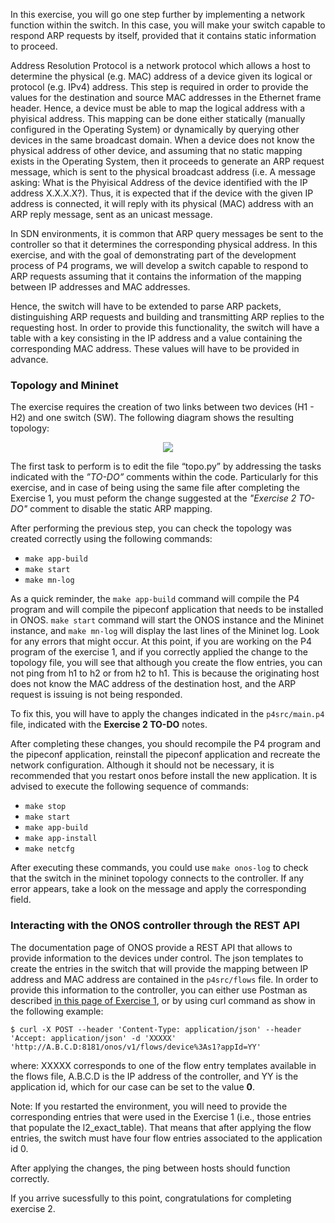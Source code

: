 In this exercise, you will go one step further by implementing a network function within the switch. In this case, you will make your switch capable to respond ARP requests by itself, provided that it contains static information to proceed.

Address Resolution Protocol is a network protocol which allows a host to determine the physical (e.g. MAC) address of a device given its logical or protocol (e.g. IPv4) address. This step is required in order to provide the values for the destination and source MAC addresses in the Ethernet frame header. Hence, a device must be able to map the logical address with a phyisical address. This mapping can be done either statically (manually configured in the Operating System) or dynamically by querying other devices in the same broadcast domain.
When a device does not know the physical address of other device, and assuming that no static mapping exists in the Operating System, then it proceeds to generate an ARP request message, which is sent to the physical broadcast address (i.e. A message asking: What is the Phyisical Address of the device identified with the IP address X.X.X.X?). Thus, it is expected that if the device with the given IP address is connected, it will reply with its physical (MAC) address with an ARP reply message, sent as an unicast message.

In SDN environments, it is common that ARP query messages be sent to the controller so that it determines the corresponding physical address. In this exercise, and with the goal of demonstrating part of the development process of P4 programs, we will develop a switch capable to respond to ARP requests assuming that it contains the information of the mapping between IP addresses and MAC addresses.

Hence, the switch will have to be extended to parse ARP packets, distinguishing ARP requests and building and transmitting ARP replies to the requesting host. In order to provide this functionality, the switch will have a table with a key consisting in the IP address and a value containing the corresponding MAC address. These values will have to be provided in advance.

### Topology and Mininet
The exercise requires the creation of two links between two devices (H1 - H2) and one switch (SW). The following diagram shows the resulting topology:

<p align="center">
  <img src="https://github.com/grupogita/ONOSP4-tutorial/blob/main/wiki-images/Topology_1.png" />
</p>

The first task to perform is to edit the file “topo.py” by addressing the tasks indicated with the _”TO-DO”_ comments within the code. Particularly for this exercise, and in case of being using the same file after completing the Exercise 1, you must peform the change suggested at the _"Exercise 2 TO-DO"_ comment to disable the static ARP mapping.

After performing the previous step, you can check the topology was created correctly using the following commands:
* `make app-build` 
* `make start`
* `make mn-log`

As a quick reminder, the `make app-build` command will compile the P4 program and will compile the pipeconf application that needs to be installed in ONOS. `make start` command will start the ONOS instance and the Mininet instance, and `make mn-log` will display the last lines of the Mininet log. Look for any errors that might occur.
At this point, if you are working on the P4 program of the exercise 1, and if you correctly applied the change to the topology file, you will see that although you create the flow entries, you can not ping from h1 to h2 or from h2 to h1. This is because the originating host does not know the MAC address of the destination host, and the ARP request is issuing is not being responded.

To fix this, you will have to apply the changes indicated in the `p4src/main.p4` file, indicated with the **Exercise 2 TO-DO** notes.

After completing these changes, you should recompile the P4 program and the pipeconf application, reinstall the pipeconf application and recreate the network configuration. Although it should not be necessary, it is recommended that you restart onos before install the new application. It is advised to execute the following sequence of commands:
* `make stop`
* `make start`
* `make app-build` 
* `make app-install`
* `make netcfg`

After executing these commands, you could use `make onos-log` to check that the switch in the mininet topology connects to the controller. If any error appears, take a look on the message and apply the corresponding field.

### Interacting with the ONOS controller through the REST API

The documentation page of ONOS provide a REST API that allows to provide information to the devices under control. The json templates to create the entries in the switch that will provide the mapping between IP address and MAC address are contained in the `p4src/flows` file. In order to provide this information to the controller, you can either use Postman as described [in this page of Exercise 1](https://github.com/grupogita/ONOSP4-tutorial/wiki/Exercise-1:-First-approach-to-the-P4-development-process#interacting-with-the-onos-controller-through-the-rest-api), or by using curl command as show in the following example:

`$ curl -X POST --header 'Content-Type: application/json' --header 'Accept: application/json' -d 'XXXXX' 'http://A.B.C.D:8181/onos/v1/flows/device%3As1?appId=YY'`

where: XXXXX corresponds to one of the flow entry templates available in the flows file, A.B.C.D is the IP address of the controller, and YY is the application id, which for our case can be set to the value **0**.

Note: If you restarted the environment, you will need to provide the corresponding entries that were used in the Exercise 1 (i.e., those entries that populate the l2_exact_table). That means that after applying the flow entries, the switch must have four flow entries associated to the application id 0.

After applying the changes, the ping between hosts should function correctly.

If you arrive sucessfully to this point, congratulations for completing exercise 2.

